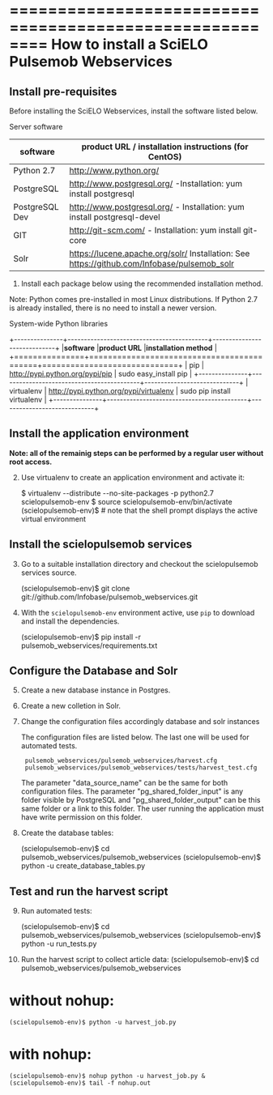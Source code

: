 ========================================================
How to install a SciELO Pulsemob Webservices
========================================================

Install pre-requisites
----------------------

Before installing the SciELO Webservices, install the software listed below.

Server software

 
 |**software**    |**product URL / installation instructions (for CentOS)**                                      |
 |----------------|----------------------------------------------------------------------------------------------|
 | Python 2.7     | http://www.python.org/                                                                       |
 | PostgreSQL     | http://www.postgresql.org/ -Installation: yum install postgresql                             |
 | PostgreSQL Dev | http://www.postgresql.org/ - Installation: yum install postgresql-devel                      |
 | GIT            | http://git-scm.com/ - Installation: yum install git-core                                     |
 | Solr           | https://lucene.apache.org/solr/ Installation: See https://github.com/Infobase/pulsemob_solr  | 
 
1. Install each package below using the recommended installation method.

Note: Python comes pre-installed in most Linux distributions. If Python 2.7 is already installed, there is no need to install a newer version.

System-wide Python libraries

 +---------------+-------------------------------------------+-----------------------------+
 |**software**   |**product URL**                            |**installation method**      |
 +===============+===========================================+=============================+
 | pip           | http://pypi.python.org/pypi/pip           | sudo easy_install pip       | 
 +---------------+-------------------------------------------+-----------------------------+
 | virtualenv    | http://pypi.python.org/pypi/virtualenv    | sudo pip install virtualenv |
 +---------------+-------------------------------------------+-----------------------------+

 
Install the application environment
-----------------------------------

**Note: all of the remainig steps can be performed by a regular user without root access.**

2. Use virtualenv to create an application environment and activate it:

    $ virtualenv --distribute --no-site-packages -p python2.7 scielopulsemob-env
    $ source scielopulsemob-env/bin/activate
    (scielopulsemob-env)$   # note that the shell prompt displays the active virtual environment



Install the scielopulsemob services
-----------------------------------

3. Go to a suitable installation directory and checkout the scielopulsemob services source.

    (scielopulsemob-env)$ git clone git://github.com/Infobase/pulsemob_webservices.git

4. With the `scielopulsemob-env` environment active, use `pip` to download and install the dependencies.

    (scielopulsemob-env)$ pip install -r pulsemob_webservices/requirements.txt

	

Configure the Database and Solr
-------------------------------

5. Create a new database instance in Postgres.

6. Create a new colletion in Solr.

7. Change the configuration files accordingly database and solr instances

	The configuration files are listed below. The last one will be used for automated tests.

		pulsemob_webservices/pulsemob_webservices/harvest.cfg
		pulsemob_webservices/pulsemob_webservices/tests/harvest_test.cfg
	
	The parameter "data_source_name" can be the same for both configuration files.
	The parameter "pg_shared_folder_input" is any folder visible by PostgreSQL and "pg_shared_folder_output" can be this same folder or a link to this folder. The user running the application must have write permission on this folder.

8. Create the database tables:

	(scielopulsemob-env)$ cd pulsemob_webservices/pulsemob_webservices
    (scielopulsemob-env)$ python -u create_database_tables.py


Test and run the harvest script
-------------------------------
	
9. Run automated tests:

	(scielopulsemob-env)$ cd pulsemob_webservices/pulsemob_webservices
    (scielopulsemob-env)$ python -u run_tests.py

	
10. Run the harvest script to collect article data:
	(scielopulsemob-env)$ cd pulsemob_webservices/pulsemob_webservices
	
# without nohup:
	(scielopulsemob-env)$ python -u harvest_job.py
	
# with nohup:
	(scielopulsemob-env)$ nohup python -u harvest_job.py &
	(scielopulsemob-env)$ tail -f nohup.out
